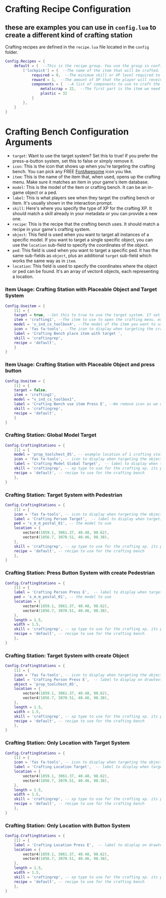 # Crafting Recipe Configuration
## these are examples you can use in `config.lua` to create a different kind of crafting station

Crafting recipes are defined in the `recipe.lua` file located in the `config` folder.

```lua
Config.Recipes = {
    default = {  --This is the recipe group. You use the group in config.lua in recipe.
        ['lockpick'] = {  --The name of the item that will be crafted.
            required = 0,  --The minimum skill or XP level required to craft the item.
            reward = 1,  --The amount of XP that the player will receive for crafting the item.
            components = {  --A list of components to use to craft the item
                metalscrap = 22,  --The first part is the item we need to craft it and the second part if the amount
                plastic = 32
            }
        },
    }
}
```

# Crafting Bench Configuration Arguments

- `target`: Want to use the target system? Set this to true! If you prefer the press-a-button system, set this to false or simply remove it.
- `icon`: This is the icon that shows up when you're targeting the crafting bench. You can pick any FREE [FontAwesome](https://fontawesome.com/search?m=free&o=r) icon you like.
- `item`: This is the name of the item that, when used, opens up the crafting menu. Make sure it matches an item in your game's item database.
- `model`: This is the model of the item or crafting bench. It can be an in-game object or a ped.
- `label`: This is what players see when they target the crafting bench or item. It's usually shown in the interaction prompt.
- `skill`: Here's where you specify the type of XP for the crafting XP. It should match a skill already in your metadata or you can provide a new one.
- `recipe`: This is the recipe that the crafting bench uses. It should match a recipe in your game's crafting system.
- `object`: This field is used when you want to target all instances of a specific model. If you want to target a single specific object, you can use the `location` sub-field to specify the coordinates of the object.
- `ped`: This field is used when you want to target a specific ped. It has the same sub-fields as `object`, plus an additional `target` sub-field which works the same way as in `item`.
- `location`: This field is used to specify the coordinates where the object or ped can be found. It's an array of vector4 objects, each representing a location.

### Item Usage: Crafting Station with Placeable Object and Target System
```lua
Config.Useitem = {
    [1] = {
    target = true, --Set this to true to use the target system. If set to false or removed, the system will use the press a button system.
    item = 'crafting1', --The item to use to open the crafting menu. example crafting1, you need to add this to your items.lua to use this example item  
    model = 'v_ind_cs_toolbox4', --The model of the item you want to use
    icon = 'fas fa-tools', --The icon to display when targeting the crafting bench. 
    label = 'Crafting Bench place item with target ',
    skill = 'craftingrep',
    recipe = 'default',
    }
}
```

### Item Usage: Crafting Station with Placeable Object and press button
```lua
Config.Useitem = {
    [1] = {
    target = false,
    item = 'crafting2',
    model = "v_ind_cs_toolbox1",
    label = 'Crafting Bench use item Press E', --We remove icon as we dont need it, label is now used for the drawtext
    skill = 'craftingrep',
    recipe = 'default',
    }
}
```

### Crafting Station: Global Model Target
```lua
Config.CraftingStations = {
    [1] = {
    model = 'prop_toolchest_05', -- example location of 1 crafting station, vector3(-41.16, -1088.03, 25.42)
    icon = 'fas fa-tools', -- icon to display when targeting the object
    label = 'Crafting Model Global Target',  -- label to display when targeting the object
    skill = 'craftingrep', -- xp type to use for the crafting xp. its part of the metadata
    recipe = 'default', -- recipe to use for the crafting bench
    },
}
```

### Crafting Station: Target System with Pedestrian
```lua
Config.CraftingStations = {
    [1] = {
    icon = 'fas fa-tools', -- icon to display when targeting the object
    label = 'Crafting Person Target',  -- label to display when targeting the object
    ped = 's_m_m_postal_01', -- the model to use
    location = {
        vector4(1059.1, 3061.37, 40.48, 98.62),
        vector4(1056.7, 3070.51, 40.46, 98.38),
    },
    skill = 'craftingrep', -- xp type to use for the crafting xp. its part of the metadata
    recipe = 'default', -- recipe to use for the crafting bench
    },
}
```

### Crafting Station: Press Button System with create Pedestrian
```lua
Config.CraftingStations = {
    [1] = {
    label = 'Crafting Person Press E',  -- label to display when targeting the object
    ped = 's_m_m_postal_01', -- the model to use
    location = {
        vector4(1059.1, 3061.37, 40.48, 98.62),
        vector4(1056.7, 3070.51, 40.46, 98.38),
    },
    length = 1.5,
    width = 1.5,
    skill = 'craftingrep', -- xp type to use for the crafting xp. its part of the metadata
    recipe = 'default', -- recipe to use for the crafting bench
    },
}
```

### Crafting Station: Target System with create Object
```lua
Config.CraftingStations = {
    [1] = {
    icon = 'fas fa-tools', -- icon to display when targeting the object
    label = 'Crafting Person Press E',  -- label to display on drawtext
    object = 'prop_toolchest_05',
    location = {
        vector4(1059.1, 3061.37, 40.48, 98.62),
        vector4(1056.7, 3070.51, 40.46, 98.38),
    },
    length = 1.5,
    width = 1.5,
    skill = 'craftingrep', -- xp type to use for the crafting xp. its part of the metadata
    recipe = 'default', -- recipe to use for the crafting bench
    },
}
```

### Crafting Station: Only Location with Target System
```lua
Config.CraftingStations = {
    [1] = {
    icon = 'fas fa-tools', -- icon to display when targeting the object
    label = 'Crafting Location Target',  -- label to display when targeting the object
    location = {
        vector4(1059.1, 3061.37, 40.48, 98.62),
        vector4(1056.7, 3070.51, 40.46, 98.38),
    },
    length = 1.5,
    width = 1.5,
    skill = 'craftingrep', -- xp type to use for the crafting xp. its part of the metadata
    recipe = 'default', -- recipe to use for the crafting bench
    },
}
```

### Crafting Station: Only Location with Button System
```lua
Config.CraftingStations = {
    [1] = {
    label = 'Crafting Location Press E',  -- label to display on drawtext
    location = {
        vector4(1059.1, 3061.37, 40.48, 98.62),
        vector4(1056.7, 3070.51, 40.46, 98.38),
    },
    length = 1.5,
    width = 1.5,
    skill = 'craftingrep', -- xp type to use for the crafting xp. its part of the metadata
    recipe = 'default', -- recipe to use for the crafting bench
    },
}
```